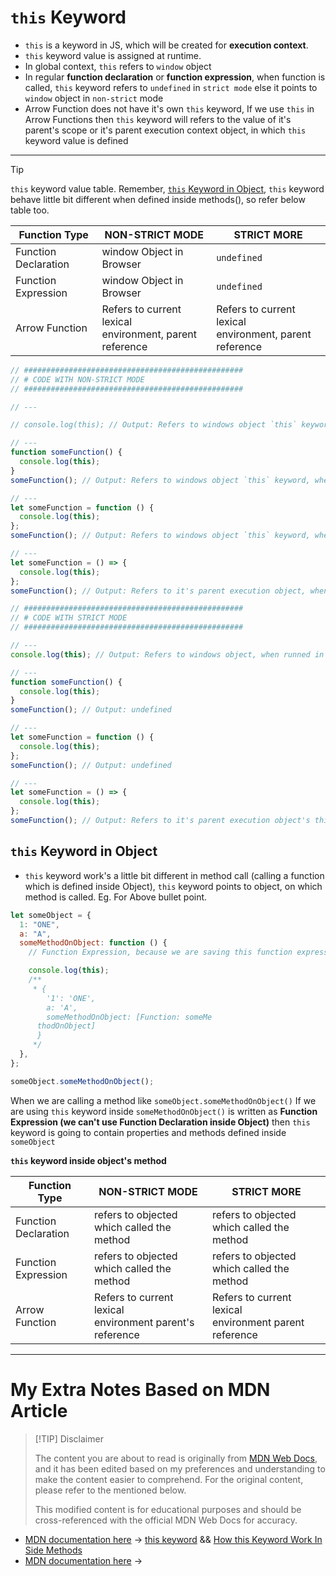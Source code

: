 # `this` Keyword

- `this` is a keyword in JS, which will be created for **execution context**.
- `this` keyword value is assigned at runtime.
- In global context, `this` refers to `window` object
- In regular **function declaration** or **function expression**, when function is called, `this` keyword refers to `undefined` in `strict mode` else it points to `window` object in `non-strict` mode
- Arrow Function does not have it's own `this` keyword, If we use `this` in Arrow Functions then `this` keyword will refers to the value of it's parent's scope or it's parent execution context object, in which `this` keyword value is defined
---

> [!TIP]
> `this` keyword value table. Remember, [`this` Keyword in Object](#`this`%20Keyword%20in%20Object), `this` keyword behave little bit different when defined inside methods(), so refer below table too.

| Function Type        | NON-STRICT MODE                                            | STRICT MORE                                                |
| -------------------- | ---------------------------------------------------------- | ---------------------------------------------------------- |
| Function Declaration | window Object in<br>Browser                                | `undefined`                                                |
| Function Expression  | window Object in<br>Browser                                | `undefined`                                                |
| Arrow Function       | Refers to current lexical<br>environment, parent reference | Refers to current lexical<br>environment, parent reference |

```js
// #################################################
// # CODE WITH NON-STRICT MODE
// #################################################

// ---

// console.log(this); // Output: Refers to windows object `this` keyword, when runned in browser

// ---
function someFunction() {
  console.log(this);
}
someFunction(); // Output: Refers to windows object `this` keyword, when runned in browser

// ---
let someFunction = function () {
  console.log(this);
};
someFunction(); // Output: Refers to windows object `this` keyword, when runned in browser

// ---
let someFunction = () => {
  console.log(this);
};
someFunction(); // Output: Refers to it's parent execution object, when runned in browser

// #################################################
// # CODE WITH STRICT MODE
// #################################################

// ---
console.log(this); // Output: Refers to windows object, when runned in browser

// ---
function someFunction() {
  console.log(this);
}
someFunction(); // Output: undefined

// ---
let someFunction = function () {
  console.log(this);
};
someFunction(); // Output: undefined

// ---
let someFunction = () => {
  console.log(this);
};
someFunction(); // Output: Refers to it's parent execution object's this keyword, when runned in browser

```

## `this` Keyword in Object

- `this` keyword work's a little bit different in method call (calling a function which is defined inside Object), `this` keyword points to object, on which method is called.
Eg. For Above bullet point.

```js
let someObject = {
  1: "ONE",
  a: "A",
  someMethodOnObject: function () {
    // Function Expression, because we are saving this function expression in someMethodOnObject

    console.log(this);
    /**
     * {
        '1': 'ONE',
        a: 'A',
        someMethodOnObject: [Function: someMe
      thodOnObject]
      }
     */
  },
};

someObject.someMethodOnObject();
```

 When we are calling a method like `someObject.someMethodOnObject()` If we are using `this` keyword inside `someMethodOnObject()` is written as **Function Expression (we can't use Function Declaration inside Object)** then `this` keyword is going to contain properties and methods defined inside `someObject`

**`this` keyword inside object's method**

| Function Type        | NON-STRICT MODE                                             | STRICT MORE                                               |
| -------------------- | ----------------------------------------------------------- | --------------------------------------------------------- |
| Function Declaration | refers to objected which called the method                  | refers to objected which called the method                |
| Function Expression  | refers to objected which called the method                  | refers to objected which called the method                |
| Arrow Function       | Refers to current lexical<br>environment parent's reference | Refers to current lexical<br>environment parent reference |

---

# My Extra Notes Based on MDN Article

> [!TIP] Disclaimer
>
> The content you are about to read is originally from [MDN Web Docs](https://developer.mozilla.org/), and it has been edited based on my preferences and understanding to make the content easier to comprehend. For the original content, please refer to the mentioned below.
>
> This modified content is for educational purposes and should be cross-referenced with the official MDN Web Docs for accuracy.

- [MDN documentation here](https://developer.mozilla.org/en-US/docs/Web/JavaScript/Reference/Operators/this) -> [this keyword](this_keyword.md) && [How this Keyword Work In Side Methods](HowThisKeywordWorkInSideMethods.md)
- [MDN documentation here]() ->
